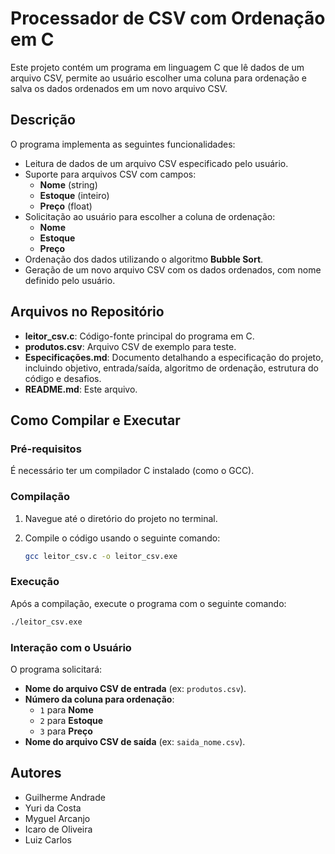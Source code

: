 # Processador de CSV com Ordenação em C

Este projeto contém um programa em linguagem C que lê dados de um arquivo CSV, permite ao usuário escolher uma coluna para ordenação e salva os dados ordenados em um novo arquivo CSV.

## Descrição

O programa implementa as seguintes funcionalidades:

- Leitura de dados de um arquivo CSV especificado pelo usuário.
- Suporte para arquivos CSV com campos:
  - **Nome** (string)
  - **Estoque** (inteiro)
  - **Preço** (float)
- Solicitação ao usuário para escolher a coluna de ordenação:
  - **Nome**
  - **Estoque**
  - **Preço**
- Ordenação dos dados utilizando o algoritmo **Bubble Sort**.
- Geração de um novo arquivo CSV com os dados ordenados, com nome definido pelo usuário.

## Arquivos no Repositório

- **leitor_csv.c**: Código-fonte principal do programa em C.
- **produtos.csv**: Arquivo CSV de exemplo para teste.
- **Especificações.md**: Documento detalhando a especificação do projeto, incluindo objetivo, entrada/saída, algoritmo de ordenação, estrutura do código e desafios.
- **README.md**: Este arquivo.

## Como Compilar e Executar

### Pré-requisitos

É necessário ter um compilador C instalado (como o GCC).

### Compilação

1. Navegue até o diretório do projeto no terminal.
2. Compile o código usando o seguinte comando:

   ```bash
   gcc leitor_csv.c -o leitor_csv.exe
   ```

### Execução

Após a compilação, execute o programa com o seguinte comando:

   ```bash
   ./leitor_csv.exe
   ```

### Interação com o Usuário

O programa solicitará:

- **Nome do arquivo CSV de entrada** (ex: `produtos.csv`).
- **Número da coluna para ordenação**:
  - `1` para **Nome**
  - `2` para **Estoque**
  - `3` para **Preço**
- **Nome do arquivo CSV de saída** (ex: `saida_nome.csv`).

## Autores

- Guilherme Andrade
- Yuri da Costa
- Myguel Arcanjo
- Icaro de Oliveira
- Luiz Carlos
